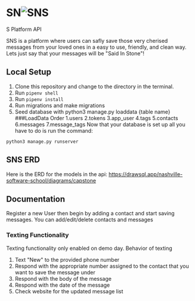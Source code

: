 # SN![SNS](https://user-images.githubusercontent.com/73911337/144897638-9facefad-b79e-4a4a-a685-82a2f265e8ef.png)
S Platform API

SNS is a platform where users can safly save those very cherised messages from your loved ones in a easy to use, friendly, and clean way.
Lets just say that your messages will be "Said In Stone"!
## Local Setup

1. Clone this repository and change to the directory in the terminal.
2. Run `pipenv shell`
3. Run `pipenv install`
4. Run migrations and make migrations
5. Seed database with python3 manage.py loaddata {table name}
###LoadData Order
1.users
2.tokens
3.app_user
4.tags
5.contacts
6.messages
7.message_tags
Now that your database is set up all you have to do is run the command:

```
python3 manage.py runserver
```

## SNS ERD

Here is the ERD for the models in the api: https://drawsql.app/nashville-software-school/diagrams/capstone

## Documentation

Register a new User then begin by adding a contact and start saving messages.
You can add/edit/delete contacts and messages
### Texting Functionality
Texting functionality only enabled on demo day.
Behavior of texting
1. Text "New" to the provided phone number
2. Respond with the appropriate number assigned to the contact that you want to save the message under
3. Respond with the body of the message
4. Respond with the date of the message
5. Check website for the updated message list
